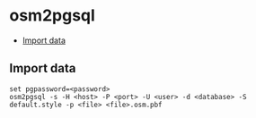 # osm2pgsql

* [Import data](#import-data)

## Import data

```batchfile
set pgpassword=<password>
osm2pgsql -s -H <host> -P <port> -U <user> -d <database> -S default.style -p <file> <file>.osm.pbf
```
